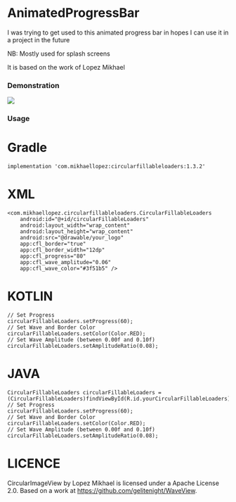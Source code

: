 # AnimatedProgressBar
I was trying to get used to this animated progress bar in hopes I can use it in a project in the future 

NB: Mostly used for splash screens

It is based on the work of Lopez Mikhael
### Demonstration
<img src="ApbAndroid.mp4"/>

### Usage
# Gradle
```
implementation 'com.mikhaellopez:circularfillableloaders:1.3.2'
```

# XML
```
<com.mikhaellopez.circularfillableloaders.CircularFillableLoaders
    android:id="@+id/circularFillableLoaders"
    android:layout_width="wrap_content"
    android:layout_height="wrap_content"
    android:src="@drawable/your_logo"
    app:cfl_border="true"
    app:cfl_border_width="12dp"
    app:cfl_progress="80"
    app:cfl_wave_amplitude="0.06"
    app:cfl_wave_color="#3f51b5" />
```
# KOTLIN
```
// Set Progress
circularFillableLoaders.setProgress(60);
// Set Wave and Border Color
circularFillableLoaders.setColor(Color.RED);
// Set Wave Amplitude (between 0.00f and 0.10f)
circularFillableLoaders.setAmplitudeRatio(0.08);
```

# JAVA
```
CircularFillableLoaders circularFillableLoaders = (CircularFillableLoaders)findViewById(R.id.yourCircularFillableLoaders);
// Set Progress
circularFillableLoaders.setProgress(60);
// Set Wave and Border Color
circularFillableLoaders.setColor(Color.RED);
// Set Wave Amplitude (between 0.00f and 0.10f)
circularFillableLoaders.setAmplitudeRatio(0.08);
```

# LICENCE
CircularImageView by Lopez Mikhael is licensed under a Apache License 2.0. Based on a work at https://github.com/gelitenight/WaveView.
